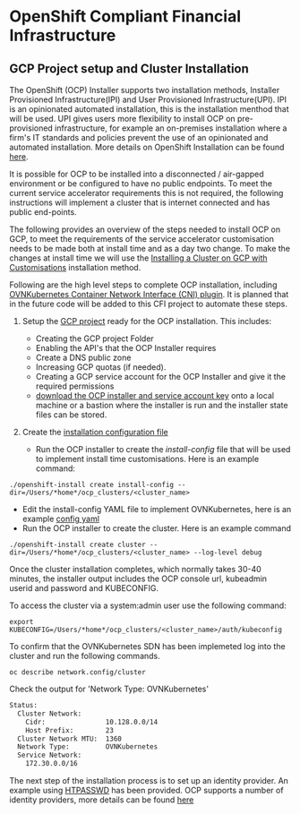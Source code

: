 # OpenShift Compliant Financial Infrastructure

## GCP Project setup and Cluster Installation 

The OpenShift (OCP) Installer supports two installation methods, Installer Provisioned Infrastructure(IPI) and User Provisioned Infrastructure(UPI). IPI is an opinionated automated installation, this is the installation menthod that will be used. UPI gives users more flexibility to install OCP on pre-provisioned infrastructure, for example an on-premises installation where a firm's IT standards and policies prevent the use of an opinionated and automated installation. More details on OpenShift Installation can be found [here](https://docs.openshift.com/container-platform/4.13/installing/index.html).

It is possible for OCP to be installed into a disconnected / air-gapped environment or be configured to have no public endpoints. To meet the current service accelerator requirements this is not required, the following instructions will implement a cluster that is internet connected and has public end-points. 

The following provides an overview of the steps needed to install OCP on GCP, to meet the requirements of the service accelerator customisation needs to be made both at install time and as a day two change. To make the changes at install time we will use the [Installing a Cluster on GCP with Customisations](https://docs.openshift.com/container-platform/4.13/installing/installing_gcp/installing-gcp-customizations.html) installation method.

Following are the high level steps to complete OCP installation, including [OVNKubernetes Container Network Interface (CNI) plugin](https://docs.openshift.com/container-platform/4.13/networking/ovn_kubernetes_network_provider/about-ovn-kubernetes.html). It is planned that in the future code will be added to this CFI project to automate these steps. 

1. Setup the [GCP project](https://docs.openshift.com/container-platform/4.13/installing/installing_gcp/installing-gcp-account.html) ready for the OCP installation. This includes:
    - Creating the GCP project Folder
    - Enabling the API's that the OCP Installer requires
    - Create a DNS public zone
    - Increasing GCP quotas (if needed).
    - Creating a GCP service account for the OCP Installer and give it the required permissions
    - [download the OCP installer and service account key](https://docs.openshift.com/container-platform/4.13/installing/installing_gcp/installing-gcp-customizations.html) onto a local machine or a bastion where the installer is run and the installer state files can be stored.   

2. Create the [installation configuration file](https://docs.openshift.com/container-platform/4.13/installing/installing_gcp/installing-gcp-customizations.html#installation-initializing_installing-gcp-customizations)

    - Run the OCP installer to create the *install-config* file that will be used to implement install time customisations. Here is an example command: 

```shell
./openshift-install create install-config --dir=/Users/*home*/ocp_clusters/<cluster_name>
```
  - Edit the install-config YAML file to implement OVNKubernetes, here is an example [config yaml](install-config.yaml) 
  - Run the OCP installer to create the cluster. Here is an example command

```shell
./openshift-install create cluster --dir=/Users/*home*/ocp_clusters/<cluster_name> --log-level debug
```

Once the cluster installation completes, which normally takes 30-40 minutes, the installer output includes the OCP console url, kubeadmin userid and password and KUBECONFIG. 

To access the cluster via a system:admin user use the following command:

```shell
export KUBECONFIG=/Users/*home*/ocp_clusters/<cluster_name>/auth/kubeconfig
```


To confirm that the OVNKubernetes SDN has been implemeted log into the cluster and run the following commands.

```shell
oc describe network.config/cluster
``` 

Check the output for 'Network Type:  OVNKubernetes'

```bash
Status:
  Cluster Network:
    Cidr:               10.128.0.0/14
    Host Prefix:        23
  Cluster Network MTU:  1360
  Network Type:         OVNKubernetes
  Service Network:
    172.30.0.0/16
```

The next step of the installation process is to set up an identity provider. An example using [HTPASSWD](/gcp/02_htpasswd_identity_provider/htpasswd_implementation.md) has been provided. OCP supports a number of identity providers, more details can be found [here](https://docs.openshift.com/container-platform/4.13/authentication/understanding-identity-provider.html)
